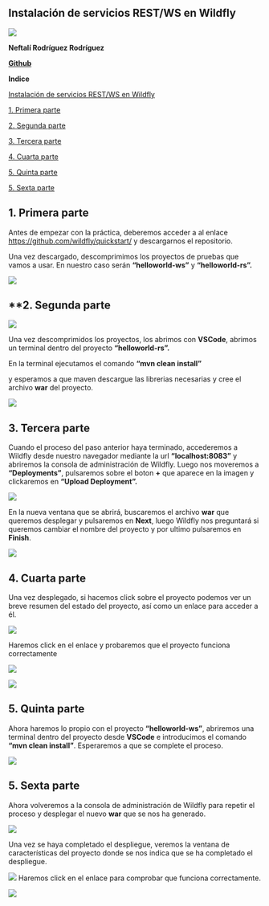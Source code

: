 ﻿## **Instalación de servicios REST/WS en Wildfly**

![](imagenes/wildfly.png)

**Neftalí Rodríguez Rodríguez**

[**Github**](https://github.com/InKu3uS/)


**Indice**

[Instalación de servicios REST/WS en Wildfly](#__RefHeading___Toc445_2750294972)

[1. Primera parte](#id1)

[2. Segunda parte](#id2)

[3. Tercera parte](#id3)

[4. Cuarta parte](#id4)

[5. Quinta parte](#id5)

[5. Sexta parte](#id6)




## **1. Primera parte**<a name="id1"></a>


Antes de empezar con la práctica, deberemos acceder a al enlace <https://github.com/wildfly/quickstart/> y descargarnos el repositorio.

Una vez descargado, descomprimimos los proyectos de pruebas que vamos a usar. En nuestro caso serán **“helloworld-ws”** y **“helloworld-rs”.**

![](imagenes/1.png)


## **2. Segunda parte<a name="id2"></a>

![](imagenes/2.png)



Una vez descomprimidos los proyectos, los abrimos con **VSCode**, abrimos un terminal dentro del proyecto **“helloworld-rs”.**


En la terminal ejecutamos el comando **“mvn clean install”**

y esperamos a que maven descargue las librerias necesarias y cree el archivo **war** del proyecto.

![](imagenes/3.png)



## **3. Tercera parte**<a name="id3"></a>

Cuando el proceso del paso anterior haya terminado, accederemos a Wildfly desde nuestro navegador mediante la url **“localhost:8083”** y abriremos la consola de administración de Wildfly. Luego nos moveremos a **“Deployments”**, pulsaremos sobre el boton **+** que aparece en la imagen y clickaremos en **“Upload Deployment”.**


![](imagenes/4.png)

En la nueva ventana que se abrirá, buscaremos el archivo **war** que queremos desplegar y pulsaremos en **Next**, luego Wildfly nos preguntará si queremos cambiar el nombre del proyecto y por ultimo pulsaremos en **Finish**.

![](imagenes/5.png)


## **4. Cuarta parte**<a name="id4"></a>

Una vez desplegado, si hacemos click sobre el proyecto podemos ver un breve resumen del estado del proyecto, así como un enlace para acceder a él.

![](imagenes/6.png)


Haremos click en el enlace y probaremos que el proyecto funciona correctamente

![](imagenes/7.png)

![](imagenes/8.png)


## **5. Quinta parte**<a name="id5"></a>

Ahora haremos lo propio con el proyecto **“helloworld-ws”**, abriremos una terminal dentro del proyecto desde **VSCode** e introducimos el comando **“mvn clean install”**. Esperaremos a que se complete el proceso.

![](imagenes/9.png)


## **5. Sexta parte**<a name="id6"></a>

Ahora volveremos a la consola de administración de Wildfly para repetir el proceso y desplegar el nuevo **war** que se nos ha generado.

![](imagenes/10.png)

Una vez se haya completado el despliegue, veremos la ventana de características del proyecto donde se nos indica que se ha completado el despliegue.

![](imagenes/11.png)
Haremos click en el enlace para comprobar que funciona correctamente.

![](imagenes/12.png)
